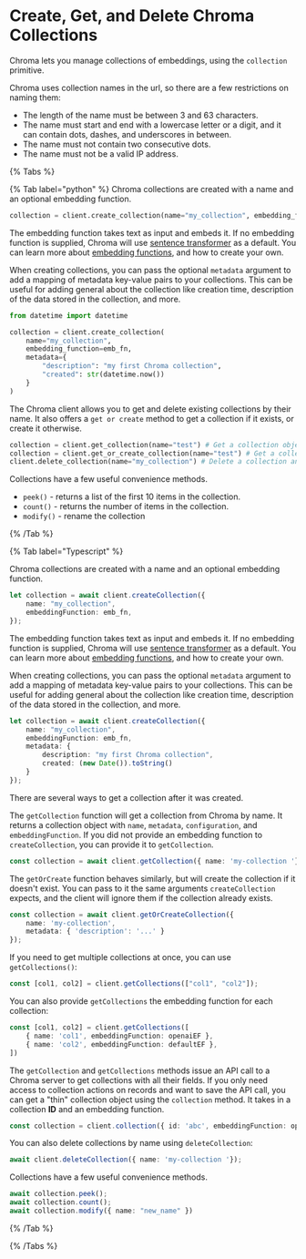 # Create, Get, and Delete Chroma Collections

Chroma lets you manage collections of embeddings, using the `collection` primitive.

Chroma uses collection names in the url, so there are a few restrictions on naming them:

- The length of the name must be between 3 and 63 characters.
- The name must start and end with a lowercase letter or a digit, and it can contain dots, dashes, and underscores in between.
- The name must not contain two consecutive dots.
- The name must not be a valid IP address.

{% Tabs %}

{% Tab label="python" %}
Chroma collections are created with a name and an optional embedding function.

```python
collection = client.create_collection(name="my_collection", embedding_function=emb_fn)
```

The embedding function takes text as input and embeds it. If no embedding function is supplied, Chroma will use [sentence transformer](https://www.sbert.net/index.html) as a default. You can learn more about [embedding functions](../embeddings/embedding-functions), and how to create your own.

When creating collections, you can pass the optional `metadata` argument to add a mapping of metadata key-value pairs to your collections. This can be useful for adding general about the collection like creation time, description of the data stored in the collection, and more.

```python
from datetime import datetime

collection = client.create_collection(
    name="my_collection", 
    embedding_function=emb_fn,
    metadata={
        "description": "my first Chroma collection",
        "created": str(datetime.now())
    }  
)
```

The Chroma client allows you to get and delete existing collections by their name. It also offers a `get or create` method to get a collection if it exists, or create it otherwise.

```python
collection = client.get_collection(name="test") # Get a collection object from an existing collection, by name. Will raise an exception if it's not found.
collection = client.get_or_create_collection(name="test") # Get a collection object from an existing collection, by name. If it doesn't exist, create it.
client.delete_collection(name="my_collection") # Delete a collection and all associated embeddings, documents, and metadata. ⚠️ This is destructive and not reversible
```

Collections have a few useful convenience methods.

* `peek()` - returns a list of the first 10 items in the collection.
* `count()` - returns the number of items in the collection.
* `modify()` - rename the collection

{% /Tab %}

{% Tab label="Typescript" %}

Chroma collections are created with a name and an optional embedding function.

```typescript
let collection = await client.createCollection({
    name: "my_collection",
    embeddingFunction: emb_fn,
});
```

The embedding function takes text as input and embeds it. If no embedding function is supplied, Chroma will use [sentence transformer](https://www.sbert.net/index.html) as a default. You can learn more about [embedding functions](../embeddings/embedding-functions), and how to create your own.

When creating collections, you can pass the optional `metadata` argument to add a mapping of metadata key-value pairs to your collections. This can be useful for adding general about the collection like creation time, description of the data stored in the collection, and more.

```typescript
let collection = await client.createCollection({
    name: "my_collection",
    embeddingFunction: emb_fn,
    metadata: {
        description: "my first Chroma collection",
        created: (new Date()).toString()
    }
});
```

There are several ways to get a collection after it was created.

The `getCollection` function will get a collection from Chroma by name. It returns a collection object with `name`, `metadata`, `configuration`, and `embeddingFunction`. If you did not provide an embedding function to `createCollection`, you can provide it to `getCollection`.

```typescript
const collection = await client.getCollection({ name: 'my-collection '})
```

The `getOrCreate` function behaves similarly, but will create the collection if it doesn't exist. You can pass to it the same arguments `createCollection` expects, and the client will ignore them if the collection already exists.

```typescript
const collection = await client.getOrCreateCollection({
    name: 'my-collection',
    metadata: { 'description': '...' }
});
```

If you need to get multiple collections at once, you can use `getCollections()`:

```typescript
const [col1, col2] = client.getCollections(["col1", "col2"]);
```

You can also provide `getCollections` the embedding function for each collection:

```typescript
const [col1, col2] = client.getCollections([
    { name: 'col1', embeddingFunction: openaiEF },
    { name: 'col2', embeddingFunction: defaultEF },
])
```

The `getCollection` and `getCollections` methods issue an API call to a Chroma server to get collections with all their fields. If you only need access to collection actions on records and want to save the API call, you can get a "thin" collection object using the `collection` method. It takes in a collection **ID** and an embedding function.

```typescript
const collection = client.collection({ id: 'abc', embeddingFunction: openaiEF })
```

You can also delete collections by name using `deleteCollection`:

```typescript
await client.deleteCollection({ name: 'my-collection '});
```

Collections have a few useful convenience methods.

```typescript
await collection.peek();
await collection.count();
await collection.modify({ name: "new_name" })
```

{% /Tab %}

{% /Tabs %}
